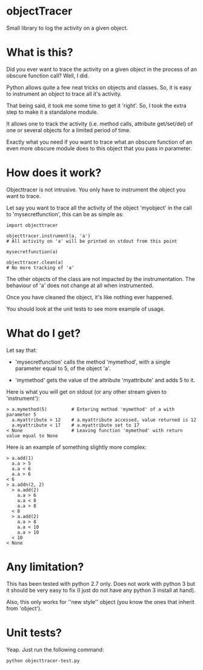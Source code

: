 objectTracer
============

Small library to log the activity on a given object.


What is this?
=============

Did you ever want to trace the activity on a given object in the process of an obscure function call?
Well, I did.

Python allows quite a few neat tricks on objects and classes. So, it is easy to instrument an object to trace all it's activity.

That being said, it took me some time to get it 'right'.
So, I took the extra step to make it a standalone module.

It allows one to track the activity (i.e. method calls, attribute get/set/del) of one or several objects for a limited period of time.

Exactly what you need if you want to trace what an obscure function of an even more obscure module does to this object that you pass in parameter.



How does it work?
=================

Objecttracer is not intrusive. You only have to instrument the object you want to trace.

Let say you want to trace all the activity of the object 'myobject' in the call to 'mysecretfunction', this can be as simple as:

	import objecttracer

	objecttracer.instrument(a, 'a')
	# All activity on 'a' will be printed on stdout from this point

	mysecretfunction(a)

	objecttracer.clean(a)
	# No more tracking of 'a'


The other objects of the class are not impacted by the instrumentation.
The behaviour of 'a' does not change at all when instrumented.

Once you have cleaned the object, it's like nothing ever happened.

You should look at the unit tests to see more example of usage.

What do I get?
==============

Let say that:

 * 'mysecretfunction' calls the method 'mymethod', with a single parameter equal to 5, of the object 'a'.

 * 'mymethod' gets the value of the attribute 'myattribute' and adds 5 to it.

Here is what you will get on stdout (or any other stream given to 'instrument'):

	> a.mymethod(5)         # Entering method 'mymethod' of a with parameter 5
	  a.myattribute > 12    # a.myattribute accessed, value returned is 12
	  a.myattribute < 17    # a.myattribute set to 17
	< None                  # Leaving function 'mymethod' with return value equal to None

Here is an example of something slightly more complex:

	> a.add(1)
	  a.a > 5
	  a.a < 6
	  a.a > 6
	< 6
	> a.addn(2, 2)
	  > a.add(2)
	    a.a > 6
	    a.a < 8
	    a.a > 8
	  < 8
	  > a.add(2)
	    a.a > 8
	    a.a < 10
	    a.a > 10
	  < 10
	< None


Any limitation?
===============

This has been tested with python 2.7 only.
Does not work with python 3 but it should be very easy to fix (I just do not have any python 3 install at hand).

Also, this only works for ''new style'' object (you know the ones that inherit from 'object').



Unit tests?
===========

Yeap. Just run the following command:

	python objecttracer-test.py
